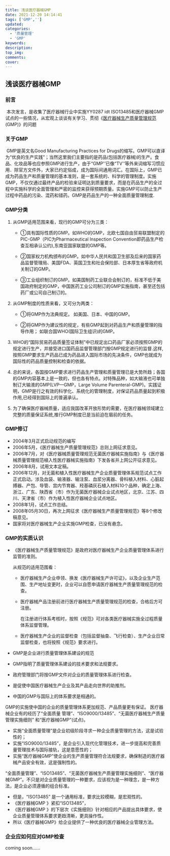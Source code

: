 ```yaml
---
title: 浅谈医疗器械GMP
date: 2021-12-20 14:14:41
tags: ['GMP','']
updated:
categories:
  - '质量管理'
  - 'GMP'
keywords:
description:
top_img:
comments:
cover:
---
```


## 浅谈医疗器械GMP

### 前言

​	本次发言，是收集了医疗器械行业中实施YY0287 idt ISO13485和医疗器械GMP试点的一些情况，从宏观上谈谈有关学习、贯彻《[医疗器械生产质量管理规范](https://www.nmpa.gov.cn/xxgk/fgwj/bmgzh/20140730190001932.html)(GMP)》的问题

### 关于GMP

​	GMP是英文名Good Manufacturing Practices for Drugs的缩写。GMP可以直译为“优良的生产实践”；当然这里我们主要指的是药品(包括医疗器械)的生产。食品、化妆品等也应参照GMP进行生产，由于“GMP'’已像“TV'’等外来词缩写习惯应用．除官方文件外，大家已约定俗成，成为国际间通用词汇。
​     在国际上，GMP已成为药品生产和质量管理的基本准则，是一套系统的、科学的管理制度。实施GMP，不仅仅通过最终产品的检验来证明达到质量要求，而是在药品生产的全过程中实施科学的全面管理和严密的监控来获得预期质量。实施GMP可以防止生产过程中药品的污染、混药和错药。GMP是药品生产的一种全面质量管理制度.

### GMP分类

1. 从GMP适用范围来看，现行的GMP可分为三类：

   - ①具有国际性质的GMP。如WHO的GMP，北欧七国自由贸易联盟制定的PIC-GMP（PIC为Pharmaceutical lnspection Convention即药品生产检查互相承认公约),东南亚国家联盟的GMP等。

   - ②国家权力机构颁布的GMP。如中华人民共和国卫生部及后来的国家药品监督管理局、美国FDA、英国卫生和社会保险部、日本厚生省等政府机关制订的GMP。

   - ③工业组织制订的GMP。如美国制药工业联合会制订的，标准不低于美国政府制定的GMP，中国医药工业公司制订的GMP实施指南，甚至还包括药厂或公司自己制订的。

2. 从GMP制度的性质来看，又可分为两类：

   -  ①将GMP作为法典规定。  如美国、日本、中国的GMP。

   -  ②将GMP作为建议性的规定，有些GMP起到对药品生产和质量管理的指导作用； 如联合国WHO(国际卫生组识)的GMP。

3.  WHO的“国际贸易药品质量签证体制”中已规定出口药品厂家必须按照GMP的规定进行生产，并接受进口国药品监督管理部门按GMP规定进行的监督.这样,按照GMP要求生产药品已成为药品进入国际市场的先决条件，GMP也就成为国际性的药品质量控制和检查的依据。

4.   总的来说，各国按GMP要求进行药品生产管理和质量管理已是大势所趋；各国的GMP内容基本上是一致的，但也各有特点。对特殊品种，如大输液也可单独制订大输液的GMP(LVP—GMP，Large Volume Parenteral-GMP)。实践证明，GMP是行之有效的科学化、系统化的管理制度，对保证药品质量起到积极作用,已经得到国际上的普遍承认。

5.   为了确保医疗器械质量，适应我国改革开放形势的需要，在医疗器械领域建立完整的质量保证系统,推行GMP制度已是当前迫在眉前的任务。

### GMP修订

- 2004年3月正式启动规范的编写
- 2006年5月，《医疗器械生产质量管理规范》总则上网征求意见。
- 2006年7月，对《医疗器械质量管理规范无菌医疗器械实施指南》与《医疗器械质量管理规范植入性医疗器械实施指南》下发各省并上网公开征求意见。
- 2006年8月，试用文本定稿。
- 2006年12月，对无菌和植入性医疗器械生产企业质量管理体系规范试点工作正式启动。涉及血袋、输液器、输注泵、血浆分离器、骨科植入材料、心脏起搏器、产包、导管、宫内节育器、羟基磷灰石植入材料10个品种，确定上海、浙江、广东、陕西省（市）作为无菌医疗器械企业试点地区，北京、江苏、四川、天津省（市）作为植入性医疗器械企业试点地区。
- 2008年1月，试点工作总结。
- 2008年05月30日，再次上网征求《医疗器械生产质量管理规范》等8个修改稿意见。
- 国家将对医疗器械生产企业实施GMP检查，已没有悬念。

### GMP的实质认识

- 《医疗器械生产质量管理规范》是政府对医疗器械生产企业质量管理体系进行监管的准则。

  从规范的适用范围看：

  - 医疗器械生产企业申领、换发《医疗器械生产许可证》，以及企业生产范围、生产地址变更时，企业可以自愿申请医疗器械生产质量管理规范的检查。

  - 医疗器械产品注册前进行医疗器械生产质量管理规范的检查，合格后方可注册。

    在注册进行体系考核时，按照《规范》可对各类医疗器械实施全过程质量体系监督管理。

  - 医疗器械生产企业的监督检查（包括监督抽查、飞行检查）、生产企业日常监督检查，也将按照《规范》要求进行。

-   GMP是企业进行质量管理体系建设的规范

  - GMP指明了质量管理体系建设的技术要求和法规要求。
  -  政府管理部门将按GMP文件对企业的质量管理体系进行检查。

-   是促使中国医疗器械生产企业及其产品走向世界的助推剂。

  - 中国的GMP与国际上的体系要求是相通的。

GMP的实施使中国的企业的质量管理体系更加规范、产品质量更有保证。   医疗器械企业有的经历了“全面质量	管理”、“ISO9000/13485”、“无菌医疗器械生产质量管理实施细则” 和“医疗器械GMP”(试点)。

- 实施“全面质量管理”是企业初级阶段寻求一种企业质量管理的方法，这是试验性的；
- 实施“ISO9000/13485”，是企业引入现代化管理技术，进一步提高和完善质量管理技术与国际接轨，这是意愿性的；
- 实施“医疗器械GMP”使企业的生产质量管理符合法规要求，确保制造的医疗器械产品安全有效，这是强制性的。

 “全面质量管理”、“ISO13485”、“无菌医疗器械生产质量管理实施细则”、“医疗器械GMP”。不只是对企业质量管理的一种要求，应该视为是一种理念，是一种方法，是企业必须遵循的组合标准。

-   但是，“ISO13485” 是一个通用标准，要求比较模糊，是宏观性的。
- 《医疗器械GMP 》紧扣“ISO13485”，
- 《医疗器械GMP 》的下层次《实施细则》针对相应的产品提出具体要求，使企业质量管理体系要求更趋清晰，更具操作性。
-  所以《医疗器械GMP》给企业提供了一种优良的医疗器械企业管理方法。

### 企业应如何应对GMP检查

coming soon……
